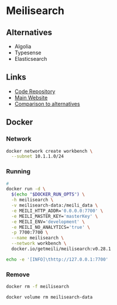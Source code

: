 # Meilisearch

<!--
https://github.com/ElektronPlus/school-website
https://github.com/Okampus/okampus
-->

## Alternatives

- Algolia
- Typesense
- Elasticsearch

## Links

- [Code Repository](https://github.com/meilisearch/meilisearch)
- [Main Website](https://meilisearch.com)
- [Comparison to alternatives](https://docs.meilisearch.com/learn/what_is_meilisearch/comparison_to_alternatives.html#comparison-table)

## Docker

### Network

```sh
docker network create workbench \
  --subnet 10.1.1.0/24
```

### Running

```sh
#
docker run -d \
  $(echo "$DOCKER_RUN_OPTS") \
  -h meilisearch \
  -v meilisearch-data:/meili_data \
  -e MEILI_HTTP_ADDR='0.0.0.0:7700' \
  -e MEILI_MASTER_KEY='masterKey' \
  -e MEILI_ENV='development' \
  -e MEILI_NO_ANALYTICS='true' \
  -p 7700:7700 \
  --name meilisearch \
  --network workbench \
  docker.io/getmeili/meilisearch:v0.28.1
```

<!--
https://github.com/meilisearch/meilisearch/blob/main/meilisearch-http/src/option.rs
-->

```sh
echo -e '[INFO]\thttp://127.0.0.1:7700'
```

### Remove

```sh
docker rm -f meilisearch

docker volume rm meilisearch-data
```
